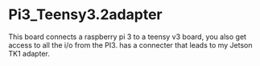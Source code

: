 # Pi3_Teensy3.2adapter
This board connects a raspberry pi 3 to a teensy v3 board, you also get access to all the i/o from the PI3. has a connecter that leads to my Jetson TK1 adapter.
